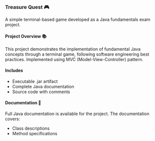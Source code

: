 ### Treasure Quest 🎮
A simple terminal-based game developed as a Java fundamentals exam project.

#### Project Overview 📚
This project demonstrates the implementation of fundamental Java concepts through a terminal game, following software engineering best practices.
Implemented using MVC (Model-View-Controller) pattern.

#### Includes
  - Executable .jar artifact
  - Complete Java documentation
  - Source code with comments

#### Documentation 📖
Full Java documentation is available for the project. The documentation covers:
  - Class descriptions
  - Method specifications
